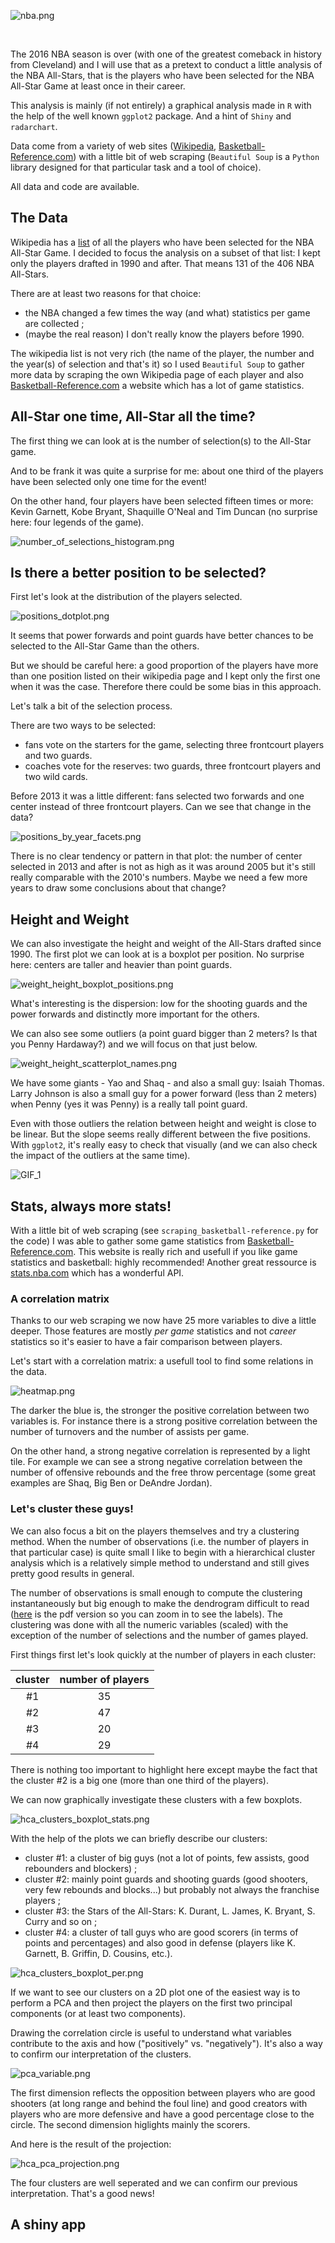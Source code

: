 ![nba.png](nba.png?raw=true)

<br>

The 2016 NBA season is over (with one of the greatest comeback in history from Cleveland) and I will use that as a pretext to conduct a little analysis of the NBA All-Stars, that is the players who have been selected for the NBA All-Star Game at least once in their career.

This analysis is mainly (if not entirely) a graphical analysis made in `R` with the help of the well known `ggplot2` package. And a hint of `Shiny` and `radarchart`.

Data come from a variety of web sites ([Wikipedia](https://en.wikipedia.org), [Basketball-Reference.com](http://www.basketball-reference.com/)) with a little bit of web scraping (`Beautiful Soup` is a `Python` library designed for that particular task and a tool of choice).

All data and code are available.

## The Data

Wikipedia has a [list](https://en.wikipedia.org/wiki/List_of_NBA_All-Stars) of all the players who have been selected for the NBA All-Star Game. I decided to focus the analysis on a subset of that list: I kept only the players drafted in 1990 and after.
That means 131 of the 406 NBA All-Stars.

There are at least two reasons for that choice: 
* the NBA changed a few times the way (and what) statistics per game are collected ;
* (maybe the real reason) I don't really know the players before 1990.

The wikipedia list is not very rich (the name of the player, the number and the year(s) of selection and that's it) so I used `Beautiful Soup` to gather more data by scraping the own Wikipedia page of each player and also  [Basketball-Reference.com](http://www.basketball-reference.com/) a website which has a lot of game statistics.

## All-Star one time, All-Star all the time?

The first thing we can look at is the number of selection(s) to the All-Star game.

And to be frank it was quite a surprise for me: about one third of the players have been selected only one time for the event! 

On the other hand, four players have been selected fifteen times or more: Kevin Garnett, Kobe Bryant, Shaquille O'Neal and Tim Duncan (no surprise here: four legends of the game).

![number_of_selections_histogram.png](/plots/number_of_selections_histogram.png?raw=true)

## Is there a better position to be selected? 

First let's look at the distribution of the players selected.

![positions_dotplot.png](/plots/positions_dotplot.png?raw=true)

It seems that power forwards and point guards have better chances to be selected to the All-Star Game than the others. 

But we should be careful here: a good proportion of the players have more than one position listed on their wikipedia page and I kept only the first one when it was the case. Therefore there could be some bias in this approach.

Let's talk a bit of the selection process.

There are two ways to be selected: 
* fans vote on the starters for the game, selecting three frontcourt players and two guards. 
* coaches vote for the reserves: two guards, three frontcourt players and two wild cards.

Before 2013 it was a little different: fans selected two forwards and one center instead of three frontcourt players.
Can we see that change in the data?

![positions_by_year_facets.png](/plots/positions_by_year_facets.png?raw=true)

There is no clear tendency or pattern in that plot: the number of center selected in 2013 and after is not as high as it was around 2005 but it's still really comparable with the 2010's numbers. Maybe we need a few more years to draw some conclusions about that change?

## Height and Weight

We can also investigate the height and weight of the All-Stars drafted since 1990. The first plot we can look at is a boxplot per position. No surprise here: centers are taller and heavier than point guards.

![weight_height_boxplot_positions.png](/plots/weight_height_boxplot_positions.png?raw=true)

What's interesting is the dispersion: low for the shooting guards and the power forwards and distinctly more important for the others.

We can also see some outliers (a point guard bigger than 2 meters? Is that you Penny Hardaway?) and we will focus on that just below.

![weight_height_scatterplot_names.png](/plots/weight_height_scatterplot_names.png?raw=true)

We have some giants - Yao and Shaq - and also a small guy: Isaiah Thomas. Larry Johnson is also a small guy for a power forward (less than 2 meters) when Penny (yes it was Penny) is a really tall point guard.

Even with those outliers the relation between height and weight is close to be linear. But the slope seems really different between the five positions. With `ggplot2`, it's really easy to check that visually (and we can also check the impact of the outliers at the same time).

![GIF_1](/plots/weight_height_linear_regressions_gif.gif)

## Stats, always more stats!

With a little bit of web scraping (see `scraping_basketball-reference.py` for the code) I was able to gather some game statistics from [Basketball-Reference.com](http://www.basketball-reference.com/). This website is really rich and usefull if you like game statistics and basketball: highly recommended! Another great ressource is [stats.nba.com](http://stats.nba.com/) which has a wonderful API.

### A correlation matrix

Thanks to our web scraping we now have 25 more variables to dive a little deeper. Those features are mostly *per game* statistics and not *career* statistics so it's easier to have a fair comparison between players.      

Let's start with a correlation matrix: a usefull tool to find some relations in the data.

![heatmap.png](/plots/heatmap.png)

The darker the blue is, the stronger the positive correlation between two variables is. For instance there is a strong positive correlation between the number of turnovers and the number of assists per game.

On the other hand, a strong negative correlation is represented by a light tile. For example we can see a strong negative correlation between the number of offensive rebounds and the free throw percentage (some great examples are Shaq, Big Ben or DeAndre Jordan).

### Let's cluster these guys!

We can also focus a bit on the players themselves and try a clustering method. When the number of observations (i.e. the number of players in that particular case) is quite small I like to begin with a hierarchical cluster analysis which is a relatively simple method to understand and still gives pretty good results in general.

The number of observations is small enough to compute the clustering instantaneously but big enough to make the dendrogram difficult to read ([here](/plots/hca.pdf) is the pdf version so you can zoom in to see the labels). 
The clustering was done with all the numeric variables (scaled) with the exception of the number of selections and the number of games played.

First things first let's look quickly at the number of players in each cluster:

| cluster | number of players |
| :---: | :---: |
| #1 | 35 |
| #2 | 47 |
| #3 | 20 |
| #4 | 29 |

There is nothing too important to highlight here except maybe the fact that the cluster #2 is a big one (more than one third of the players).

We can now graphically investigate these clusters with a few boxplots.

![hca_clusters_boxplot_stats.png](/plots/hca_clusters_boxplot_stats.png?raw=true)

With the help of the plots we can briefly describe our clusters:
* cluster #1: a cluster of big guys (not a lot of points, few assists, good rebounders and blockers) ;
* cluster #2: mainly point guards and shooting guards (good shooters, very few rebounds and blocks...) but probably not always the franchise players ;
* cluster #3: the Stars of the All-Stars: K. Durant, L. James, K. Bryant, S. Curry and so on ;
* cluster #4: a cluster of tall guys who are good scorers (in terms of points and percentages) and also good in defense (players like K. Garnett, B. Griffin, D. Cousins, etc.).

![hca_clusters_boxplot_per.png](/plots/hca_clusters_boxplot_per.png?raw=true)

If we want to see our clusters on a 2D plot one of the easiest way is to perform a PCA and then project the players on the first two principal components (or at least two components).

Drawing the correlation circle is useful to understand what variables contribute to the axis and how ("positively" vs. "negatively"). It's also a way to confirm our interpretation of the clusters.

![pca_variable.png](/plots/pca_variable.png?raw=true)

The first dimension reflects the opposition between players who are good shooters (at long range and behind the foul line) and good creators with players who are more defensive and have a good percentage close to the circle. 
The second dimension higlights mainly the scorers.

And here is the result of the projection:

![hca_pca_projection.png](/plots/hca_pca_projection.png?raw=true)

The four clusters are well seperated and we can confirm our previous interpretation. That's a good news!

## A shiny app
